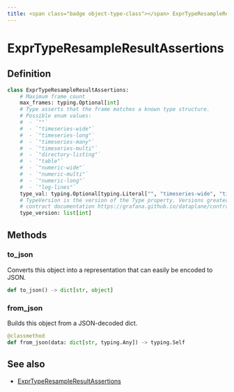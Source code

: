 ```yaml
---
title: <span class="badge object-type-class"></span> ExprTypeResampleResultAssertions
---
```

# <span class="badge object-type-class"></span> ExprTypeResampleResultAssertions

## Definition

```python
class ExprTypeResampleResultAssertions:
    # Maximum frame count
    max_frames: typing.Optional[int]
    # Type asserts that the frame matches a known type structure.
    # Possible enum values:
    #  - `""` 
    #  - `"timeseries-wide"` 
    #  - `"timeseries-long"` 
    #  - `"timeseries-many"` 
    #  - `"timeseries-multi"` 
    #  - `"directory-listing"` 
    #  - `"table"` 
    #  - `"numeric-wide"` 
    #  - `"numeric-multi"` 
    #  - `"numeric-long"` 
    #  - `"log-lines"` 
    type_val: typing.Optional[typing.Literal["", "timeseries-wide", "timeseries-long", "timeseries-many", "timeseries-multi", "directory-listing", "table", "numeric-wide", "numeric-multi", "numeric-long", "log-lines"]]
    # TypeVersion is the version of the Type property. Versions greater than 0.0 correspond to the dataplane
    # contract documentation https://grafana.github.io/dataplane/contract/.
    type_version: list[int]
```
## Methods

### <span class="badge object-method"></span> to_json

Converts this object into a representation that can easily be encoded to JSON.

```python
def to_json() -> dict[str, object]
```

### <span class="badge object-method"></span> from_json

Builds this object from a JSON-decoded dict.

```python
@classmethod
def from_json(data: dict[str, typing.Any]) -> typing.Self
```

## See also

 * <span class="badge builder"></span> [ExprTypeResampleResultAssertions](./builder-ExprTypeResampleResultAssertions.md)

